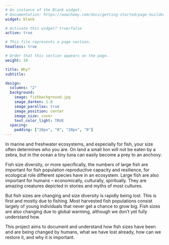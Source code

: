 ```yaml
---
# An instance of the Blank widget.
# Documentation: https://wowchemy.com/docs/getting-started/page-builder/
widget: blank

# Activate this widget? true/false
active: true

# This file represents a page section.
headless: true

# Order that this section appears on the page.
weight: 10

title: Why?
subtitle:

design:
  columns: "2"
  background:
    image: fishbackground.jpg
    image_darken: 1.0
    image_parallax: true
    image_position: center
    image_size: cover
    text_color_light: TRUE
  spacing:
    padding: ["20px", "0", "20px", "0"]
---
```


In marine and freshwater ecosystems, and especially for fish, your size often determines who you are. On land a small lion will not be eaten by a zebra, but in the ocean a tiny tuna can easily become a prey to an anchovy.  

Fish size diversity, or more specifically, the numbers of large fish are important for fish population reproductive capacity and resilience, for ecological role different species have in an ecosystem. Large fish are also important for humans – economically, culturally, spiritually. They are amazing creatures depicted in stories and myths of most cultures.  

But fish sizes are changing and size diversity is rapidly being lost. This is first and mostly due to fishing. Most harvested fish populations consist largely of young individuals that never get a chance to grow big. Fish sizes are also changing due to global warming, although we don’t yet fully understand how.  

This project aims to document and understand how fish sizes have been and are being changed by humans, what we have lost already, how can we restore it, and why it is important.  
